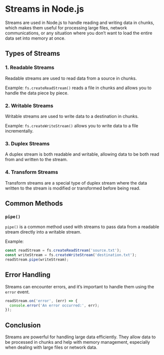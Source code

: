 
# Streams in Node.js

Streams are used in Node.js to handle reading and writing data in chunks, which makes them useful for processing large files, network communications, or any situation where you don’t want to load the entire data set into memory at once.

## Types of Streams

### 1. **Readable Streams**
Readable streams are used to read data from a source in chunks.

Example: `fs.createReadStream()` reads a file in chunks and allows you to handle the data piece by piece.

### 2. **Writable Streams**
Writable streams are used to write data to a destination in chunks.

Example: `fs.createWriteStream()` allows you to write data to a file incrementally.

### 3. **Duplex Streams**
A duplex stream is both readable and writable, allowing data to be both read from and written to the stream.

### 4. **Transform Streams**
Transform streams are a special type of duplex stream where the data written to the stream is modified or transformed before being read.

## Common Methods

### `pipe()`
`pipe()` is a common method used with streams to pass data from a readable stream directly into a writable stream.

Example:
```js
const readStream = fs.createReadStream('source.txt');
const writeStream = fs.createWriteStream('destination.txt');
readStream.pipe(writeStream);
```

## Error Handling
Streams can encounter errors, and it’s important to handle them using the `error` event.

```js
readStream.on('error', (err) => {
  console.error('An error occurred:', err);
});
```

## Conclusion
Streams are powerful for handling large data efficiently. They allow data to be processed in chunks and help with memory management, especially when dealing with large files or network data.
